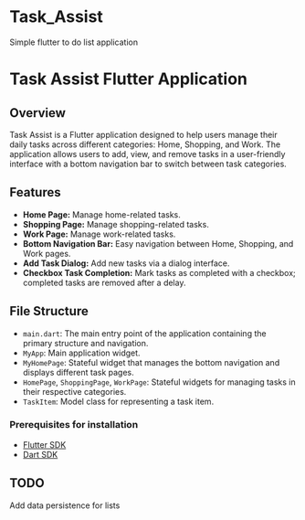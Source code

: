 # Task_Assist
Simple flutter to do list application
# Task Assist Flutter Application

## Overview

Task Assist is a Flutter application designed to help users manage their daily tasks across different categories: Home, Shopping, and Work. The application allows users to add, view, and remove tasks in a user-friendly interface with a bottom navigation bar to switch between task categories.

## Features

- **Home Page:** Manage home-related tasks.
- **Shopping Page:** Manage shopping-related tasks.
- **Work Page:** Manage work-related tasks.
- **Bottom Navigation Bar:** Easy navigation between Home, Shopping, and Work pages.
- **Add Task Dialog:** Add new tasks via a dialog interface.
- **Checkbox Task Completion:** Mark tasks as completed with a checkbox; completed tasks are removed after a delay.

## File Structure

- `main.dart`: The main entry point of the application containing the primary structure and navigation.
- `MyApp`: Main application widget.
- `MyHomePage`: Stateful widget that manages the bottom navigation and displays different task pages.
- `HomePage`, `ShoppingPage`, `WorkPage`: Stateful widgets for managing tasks in their respective categories.
- `TaskItem`: Model class for representing a task item.

### Prerequisites for installation

- [Flutter SDK](https://flutter.dev/docs/get-started/install)
- [Dart SDK](https://dart.dev/get-dart)

## TODO
Add data persistence for lists
